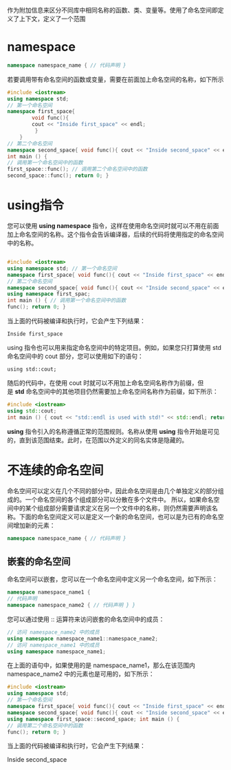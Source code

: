 作为附加信息来区分不同库中相同名称的函数、类、变量等。使用了命名空间即定义了上下文，定义了一个范围
# namespace
```c++
namespace namespace_name { // 代码声明 }
```
若要调用带有命名空间的函数或变量，需要在前面加上命名空间的名称，如下所示
```c++
#include <iostream>
using namespace std; 
// 第一个命名空间 
namespace first_space{ 
		void func(){
		cout << "Inside first_space" << endl;
		 } 
	} 
// 第二个命名空间
namespace second_space{ void func(){ cout << "Inside second_space" << endl; } }
int main () {
// 调用第一个命名空间中的函数
first_space::func(); // 调用第二个命名空间中的函数 
second_space::func(); return 0; }
```

# using指令
您可以使用 **using namespace** 指令，这样在使用命名空间时就可以不用在前面加上命名空间的名称。这个指令会告诉编译器，后续的代码将使用指定的命名空间中的名称。
```c++

#include <iostream> 
using namespace std; // 第一个命名空间
namespace first_space{ void func(){ cout << "Inside first_space" << endl; } } 
// 第二个命名空间
namespace second_space{ void func(){ cout << "Inside second_space" << endl; } } 
using namespace first_spac;
int main () { // 调用第一个命名空间中的函数
func(); return 0; }

```
当上面的代码被编译和执行时，它会产生下列结果：

`Inside first_space`

using 指令也可以用来指定命名空间中的特定项目。例如，如果您只打算使用 std 命名空间中的 cout 部分，您可以使用如下的语句：

`using std::cout;`

随后的代码中，在使用 cout 时就可以不用加上命名空间名称作为前缀，但是 **std** 命名空间中的其他项目仍然需要加上命名空间名称作为前缀，如下所示：
```c++
#include <iostream> 
using std::cout;
int main () { cout << "std::endl is used with std!" << std::endl; return 0; }
```
**using** 指令引入的名称遵循正常的范围规则。名称从使用 **using** 指令开始是可见的，直到该范围结束。此时，在范围以外定义的同名实体是隐藏的。
# 不连续的命名空间
命名空间可以定义在几个不同的部分中，因此命名空间是由几个单独定义的部分组成的。一个命名空间的各个组成部分可以分散在多个文件中。
所以，如果命名空间中的某个组成部分需要请求定义在另一个文件中的名称，则仍然需要声明该名称。下面的命名空间定义可以是定义一个新的命名空间，也可以是为已有的命名空间增加新的元素：
```c++
namespace namespace_name { // 代码声明 }
```

## 嵌套的命名空间

命名空间可以嵌套，您可以在一个命名空间中定义另一个命名空间，如下所示：

```c++
namespace namespace_name1 { 
// 代码声明
namespace namespace_name2 { // 代码声明 } }
```

您可以通过使用 :: 运算符来访问嵌套的命名空间中的成员：
```c++
// 访问 namespace_name2 中的成员
using namespace namespace_name1::namespace_name2; 
// 访问 namespace_name1 中的成员 
using namespace namespace_name1;
```

在上面的语句中，如果使用的是 namespace_name1，那么在该范围内 namespace_name2 中的元素也是可用的，如下所示：
``` c++
#include <iostream> 
using namespace std; 
// 第一个命名空间
namespace first_space{ void func(){ cout << "Inside first_space" << endl; } // 第二个命名空间 
namespace second_space{ void func(){ cout << "Inside second_space" << endl; } } } 
using namespace first_space::second_space; int main () { 
// 调用第二个命名空间中的函数 
func(); return 0; }
```


当上面的代码被编译和执行时，它会产生下列结果：

Inside second_space